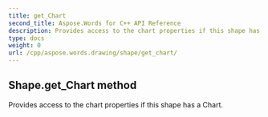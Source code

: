 ```yaml
---
title: get_Chart
second_title: Aspose.Words for C++ API Reference
description: Provides access to the chart properties if this shape has a Chart. 
type: docs
weight: 0
url: /cpp/aspose.words.drawing/shape/get_chart/
---
```

## Shape.get_Chart method


Provides access to the chart properties if this shape has a Chart. 

